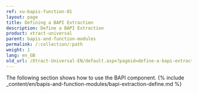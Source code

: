 ```yaml
---
ref: xu-bapis-function-01
layout: page
title: Defining a BAPI Extraction
description: Define a BAPI Extraction
product: xtract-universal
parent: bapis-and-function-modules
permalink: /:collection/:path
weight: 1
lang: en_GB
old_url: /Xtract-Universal-EN/default.aspx?pageid=define-a-bapi-extraction
---
```

The following section shows how to use the BAPI component.
{% include _content/en/bapis-and-function-modules/bapi-extraction-define.md %}
